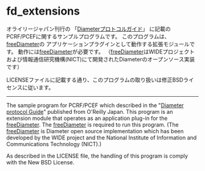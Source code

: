 # fd_extensions
オライリージャパン刊行の
「[Diameterプロトコルガイド](http://www.oreilly.co.jp/books/9784873117027/ "Diameterプロトコルガイド")」
に記載のPCRF/PCEFに関するサンプルプログラムです。
このプログラムは、[freeDiameter](http://www.freediameter.net/ "freeDiameter")の
アプリケーションプラグインとして動作する拡張モジュールです。
動作には[freeDiameter](http://www.freediameter.net/ "freeDiameter")が必要です。
（[freeDiameter](http://www.freediameter.net/ "freeDiameter")はWIDEプロジェクトおよび情報通信研究機構(NICT)にて開発されたDiameterのオープンソース実装です）  
  
LICENSEファイルに記載する通り、このプログラムの取り扱いは修正BSDライセンスに従います。  
  
----------  
  
The sample program for PCRF/PCEF which described in the 
"[Diameter protocol Guide](http://www.oreilly.co.jp/books/9784873117027/ "Diameter protocol Guide")" 
published from O'Reilly Japan.
This program is an extension module that operates as an application plug-in for the 
[freeDiameter](http://www.freediameter.net/ "freeDiameter").
The [freeDiameter](http://www.freediameter.net/ "freeDiameter") is required to run this program.
(The [freeDiameter](http://www.freediameter.net/ "freeDiameter") is Diameter open source implementation 
which has been developed by the WIDE project and the National Institute of Information and Communications Technology (NICT).)  
  
As described in the LICENSE file, the handling of this program is comply with the New BSD License.
